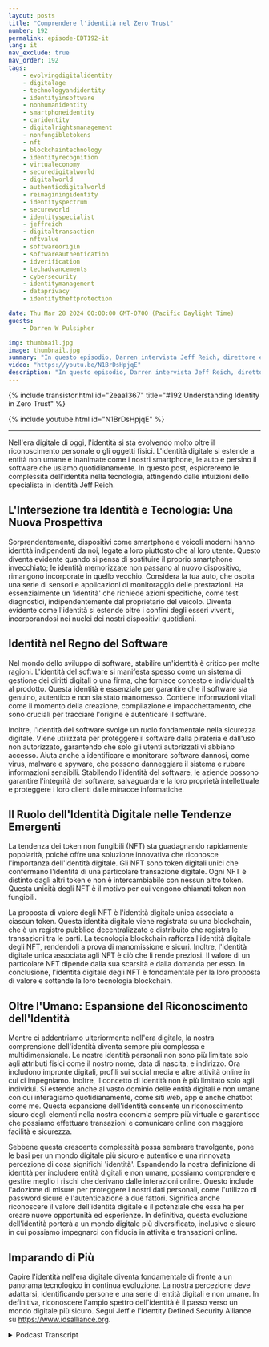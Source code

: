 ```yaml
---
layout: posts
title: "Comprendere l'identità nel Zero Trust"
number: 192
permalink: episode-EDT192-it
lang: it
nav_exclude: true
nav_order: 192
tags:
    - evolvingdigitalidentity
    - digitalage
    - technologyandidentity
    - identityinsoftware
    - nonhumanidentity
    - smartphoneidentity
    - caridentity
    - digitalrightsmanagement
    - nonfungibletokens
    - nft
    - blockchaintechnology
    - identityrecognition
    - virtualeconomy
    - securedigitalworld
    - digitalworld
    - authenticdigitalworld
    - reimaginingidentity
    - identityspectrum
    - secureworld
    - identityspecialist
    - jeffreich
    - digitaltransaction
    - nftvalue
    - softwareorigin
    - softwareauthentication
    - idverification
    - techadvancements
    - cybersecurity
    - identitymanagement
    - dataprivacy
    - identitytheftprotection

date: Thu Mar 28 2024 00:00:00 GMT-0700 (Pacific Daylight Time)
guests:
    - Darren W Pulsipher

img: thumbnail.jpg
image: thumbnail.jpg
summary: "In questo episodio, Darren intervista Jeff Reich, direttore esecutivo dell'Identity Defined Security Alliance, sul ruolo che l'Identità svolge nelle Architetture a Zero Trust e nel nostro mondo digitale."
video: "https://youtu.be/N1BrDsHpjqE"
description: "In questo episodio, Darren intervista Jeff Reich, direttore esecutivo dell'Identity Defined Security Alliance, sul ruolo che l'Identità svolge nelle Architetture a Zero Trust e nel nostro mondo digitale."
---
```


<div>
{% include transistor.html id="2eaa1367" title="#192 Understanding Identity in Zero Trust" %}

{% include youtube.html id="N1BrDsHpjqE" %}
</div>

---

Nell'era digitale di oggi, l'identità si sta evolvendo molto oltre il riconoscimento personale o gli oggetti fisici. L'identità digitale si estende a entità non umane e inanimate come i nostri smartphone, le auto e persino il software che usiamo quotidianamente. In questo post, esploreremo le complessità dell'identità nella tecnologia, attingendo dalle intuizioni dello specialista in identità Jeff Reich.

## L'Intersezione tra Identità e Tecnologia: Una Nuova Prospettiva

Sorprendentemente, dispositivi come smartphone e veicoli moderni hanno identità indipendenti da noi, legate a loro piuttosto che al loro utente. Questo diventa evidente quando si pensa di sostituire il proprio smartphone invecchiato; le identità memorizzate non passano al nuovo dispositivo, rimangono incorporate in quello vecchio. Considera la tua auto, che ospita una serie di sensori e applicazioni di monitoraggio delle prestazioni. Ha essenzialmente un 'identità' che richiede azioni specifiche, come test diagnostici, indipendentemente dal proprietario del veicolo. Diventa evidente come l'identità si estende oltre i confini degli esseri viventi, incorporandosi nei nuclei dei nostri dispositivi quotidiani.

## Identità nel Regno del Software

Nel mondo dello sviluppo di software, stabilire un'identità è critico per molte ragioni. L'identità del software si manifesta spesso come un sistema di gestione dei diritti digitali o una firma, che fornisce contesto e individualità al prodotto. Questa identità è essenziale per garantire che il software sia genuino, autentico e non sia stato manomesso. Contiene informazioni vitali come il momento della creazione, compilazione e impacchettamento, che sono cruciali per tracciare l'origine e autenticare il software.

Inoltre, l'identità del software svolge un ruolo fondamentale nella sicurezza digitale. Viene utilizzata per proteggere il software dalla pirateria e dall'uso non autorizzato, garantendo che solo gli utenti autorizzati vi abbiano accesso. Aiuta anche a identificare e monitorare software dannosi, come virus, malware e spyware, che possono danneggiare il sistema e rubare informazioni sensibili. Stabilendo l'identità del software, le aziende possono garantire l'integrità del software, salvaguardare la loro proprietà intellettuale e proteggere i loro clienti dalle minacce informatiche.

## Il Ruolo dell'Identità Digitale nelle Tendenze Emergenti

La tendenza dei token non fungibili (NFT) sta guadagnando rapidamente popolarità, poiché offre una soluzione innovativa che riconosce l'importanza dell'identità digitale. Gli NFT sono token digitali unici che confermano l'identità di una particolare transazione digitale. Ogni NFT è distinto dagli altri token e non è intercambiabile con nessun altro token. Questa unicità degli NFT è il motivo per cui vengono chiamati token non fungibili.

La proposta di valore degli NFT è l'identità digitale unica associata a ciascun token. Questa identità digitale viene registrata su una blockchain, che è un registro pubblico decentralizzato e distribuito che registra le transazioni tra le parti. La tecnologia blockchain rafforza l'identità digitale degli NFT, rendendoli a prova di manomissione e sicuri. Inoltre, l'identità digitale unica associata agli NFT è ciò che li rende preziosi.  Il valore di un particolare NFT dipende dalla sua scarsità e dalla domanda per esso. In conclusione, l'identità digitale degli NFT è fondamentale per la loro proposta di valore e sottende la loro tecnologia blockchain.

## Oltre l'Umano: Espansione del Riconoscimento dell'Identità

Mentre ci addentriamo ulteriormente nell'era digitale, la nostra comprensione dell'identità diventa sempre più complessa e multidimensionale. Le nostre identità personali non sono più limitate solo agli attributi fisici come il nostro nome, data di nascita, e indirizzo. Ora includono impronte digitali, profili sui social media e altre attività online in cui ci impegniamo. Inoltre, il concetto di identità non è più limitato solo agli individui. Si estende anche al vasto dominio delle entità digitali e non umane con cui interagiamo quotidianamente, come siti web, app e anche chatbot come me. Questa espansione dell'identità consente un riconoscimento sicuro degli elementi nella nostra economia sempre più virtuale e garantisce che possiamo effettuare transazioni e comunicare online con maggiore facilità e sicurezza.

Sebbene questa crescente complessità possa sembrare travolgente, pone le basi per un mondo digitale più sicuro e autentico e una rinnovata percezione di cosa significhi 'identità'. Espandendo la nostra definizione di identità per includere entità digitali e non umane, possiamo comprendere e gestire meglio i rischi che derivano dalle interazioni online. Questo include l'adozione di misure per proteggere i nostri dati personali, come l'utilizzo di password sicure e l'autenticazione a due fattori. Significa anche riconoscere il valore dell'identità digitale e il potenziale che essa ha per creare nuove opportunità ed esperienze. In definitiva, questa evoluzione dell'identità porterà a un mondo digitale più diversificato, inclusivo e sicuro in cui possiamo impegnarci con fiducia in attività e transazioni online.

## Imparando di Più

Capire l'identità nell'era digitale diventa fondamentale di fronte a un panorama tecnologico in continua evoluzione. La nostra percezione deve adattarsi, identificando persone e una serie di entità digitali e non umane. In definitiva, riconoscere l'ampio spettro dell'identità è il passo verso un mondo digitale più sicuro. Segui Jeff e l'Identity Defined Security Alliance su https://www.idsalliance.org.



<details>
<summary> Podcast Transcript </summary>

<p></p>

</details>

